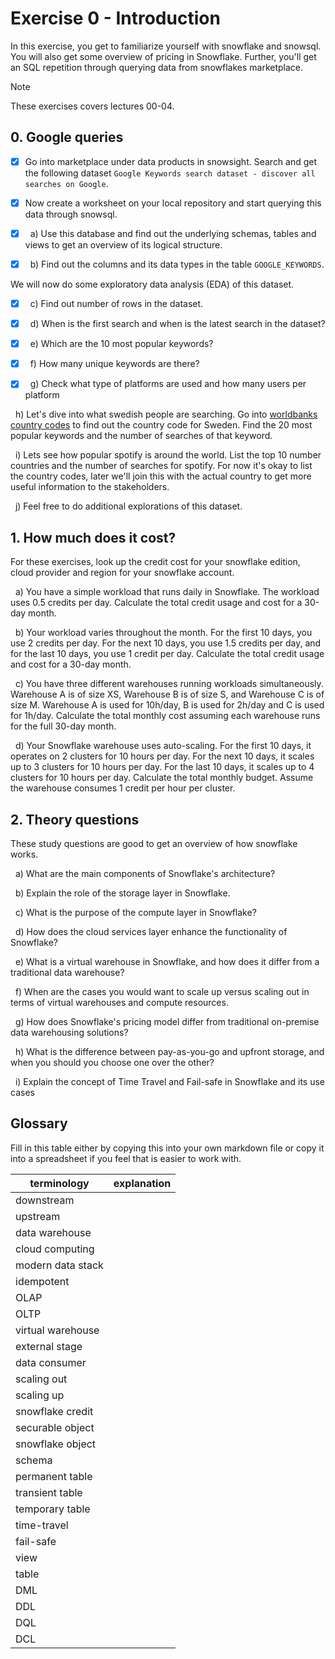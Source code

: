# Exercise 0 - Introduction

In this exercise, you get to familiarize yourself with snowflake and snowsql. You will also get some overview of pricing in Snowflake. Further, you'll get an SQL repetition through querying data from snowflakes marketplace.

> [!NOTE]
> These exercises covers lectures 00-04.

## 0. Google queries

- [x] Go into marketplace under data products in snowsight. Search and get the following dataset `Google Keywords search dataset - discover all searches on Google`.

- [x] Now create a worksheet on your local repository and start querying this data through snowsql.

- [x] &nbsp; a) Use this database and find out the underlying schemas, tables and views to get an overview of its logical structure.

- [x] &nbsp; b) Find out the columns and its data types in the table `GOOGLE_KEYWORDS`.

We will now do some exploratory data analysis (EDA) of this dataset.

-[x] &nbsp; c) Find out number of rows in the dataset.

- [x] &nbsp; d) When is the first search and when is the latest search in the dataset?

- [x] &nbsp; e) Which are the 10 most popular keywords?

- [x] &nbsp; f) How many unique keywords are there?

- [x] &nbsp; g) Check what type of platforms are used and how many users per platform

&nbsp; h) Let's dive into what swedish people are searching. Go into [worldbanks country codes](https://wits.worldbank.org/wits/wits/witshelp/content/codes/country_codes.htm) to find out the country code for Sweden. Find the 20 most popular keywords and the number of searches of that keyword.

&nbsp; i) Lets see how popular spotify is around the world. List the top 10 number countries and the number of searches for spotify. For now it's okay to list the country codes, later we'll join this with the actual country to get more useful information to the stakeholders.

&nbsp; j) Feel free to do additional explorations of this dataset.

## 1. How much does it cost?

For these exercises, look up the credit cost for your snowflake edition, cloud provider and region for your snowflake account.

&nbsp; a) You have a simple workload that runs daily in Snowflake. The workload uses 0.5 credits per day. Calculate the total credit usage and cost for a 30-day month.

&nbsp; b) Your workload varies throughout the month. For the first 10 days, you use 2 credits per day. For the next 10 days, you use 1.5 credits per day, and for the last 10 days, you use 1 credit per day. Calculate the total credit usage and cost for a 30-day month.

&nbsp; c) You have three different warehouses running workloads simultaneously. Warehouse A is of size XS, Warehouse B is of size S, and Warehouse C is of size M. Warehouse A is used for 10h/day, B is used for 2h/day and C is used for 1h/day. Calculate the total monthly cost assuming each warehouse runs for the full 30-day month.

&nbsp; d) Your Snowflake warehouse uses auto-scaling. For the first 10 days, it operates on 2 clusters for 10 hours per day. For the next 10 days, it scales up to 3 clusters for 10 hours per day. For the last 10 days, it scales up to 4 clusters for 10 hours per day. Calculate the total monthly budget. Assume the warehouse consumes 1 credit per hour per cluster.

## 2. Theory questions

These study questions are good to get an overview of how snowflake works.

&nbsp; a) What are the main components of Snowflake's architecture?

&nbsp; b) Explain the role of the storage layer in Snowflake.

&nbsp; c) What is the purpose of the compute layer in Snowflake?

&nbsp; d) How does the cloud services layer enhance the functionality of Snowflake?

&nbsp; e) What is a virtual warehouse in Snowflake, and how does it differ from a traditional data warehouse?

&nbsp; f) When are the cases you would want to scale up versus scaling out in terms of virtual warehouses and compute resources.

&nbsp; g) How does Snowflake's pricing model differ from traditional on-premise data warehousing solutions?

&nbsp; h) What is the difference between pay-as-you-go and upfront storage, and when you should you choose one over the other?

&nbsp; i) Explain the concept of Time Travel and Fail-safe in Snowflake and its use cases

## Glossary

Fill in this table either by copying this into your own markdown file or copy it into a spreadsheet if you feel that is easier to work with.

| terminology       | explanation |
| ----------------- | ----------- |
| downstream        |             |
| upstream          |             |
| data warehouse    |             |
| cloud computing   |             |
| modern data stack |             |
| idempotent        |             |
| OLAP              |             |
| OLTP              |             |
| virtual warehouse |             |
| external stage    |             |
| data consumer     |             |
| scaling out       |             |
| scaling up        |             |
| snowflake credit  |             |
| securable object  |             |
| snowflake object  |             |
| schema            |             |
| permanent table   |             |
| transient table   |             |
| temporary table   |             |
| time-travel       |             |
| fail-safe         |             |
| view              |             |
| table             |             |
| DML               |             |
| DDL               |             |
| DQL               |             |
| DCL               |             |